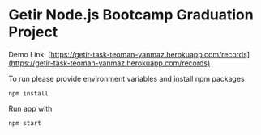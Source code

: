 # Getir Node.js Bootcamp Graduation Project

Demo Link: [https://getir-task-teoman-yanmaz.herokuapp.com/records](https://getir-task-teoman-yanmaz.herokuapp.com/records)

To run please provide environment variables and install npm packages

```
npm install
``` 

Run app with

```
npm start
```

